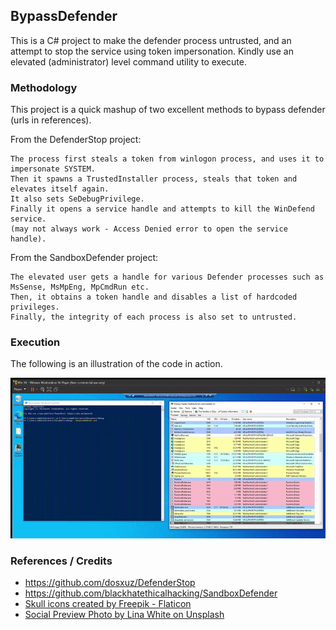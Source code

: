 ## BypassDefender

This is a C# project to make the defender process untrusted, and an attempt to stop the service using token impersonation.
Kindly use an elevated (administrator) level command utility to execute.

### Methodology

This project is a quick mashup of two excellent methods to bypass defender (urls in references).

From the DefenderStop project:
```
The process first steals a token from winlogon process, and uses it to impersonate SYSTEM.
Then it spawns a TrustedInstaller process, steals that token and elevates itself again.
It also sets SeDebugPrivilege.
Finally it opens a service handle and attempts to kill the WinDefend service.
(may not always work - Access Denied error to open the service handle).
```

From the SandboxDefender project:
```
The elevated user gets a handle for various Defender processes such as MsSense, MsMpEng, MpCmdRun etc.
Then, it obtains a token handle and disables a list of hardcoded privileges.
Finally, the integrity of each process is also set to untrusted.
```


### Execution

The following is an illustration of the code in action.

![working_gif](working.gif)

### References / Credits

- https://github.com/dosxuz/DefenderStop
- https://github.com/blackhatethicalhacking/SandboxDefender
- [Skull icons created by Freepik - Flaticon](https://www.flaticon.com/free-icons/skull)
- [Social Preview Photo by Lina White on Unsplash](https://unsplash.com/s/photos/skull?utm_source=unsplash&utm_medium=referral&utm_content=creditCopyText)
  
